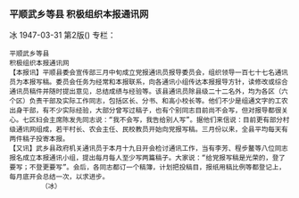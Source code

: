 ### 平顺武乡等县  积极组织本报通讯网
冰
1947-03-31
第2版()
专栏：

    平顺武乡等县
    积极组织本报通讯网
    【本报讯】平顺县委会宣传部三月中旬成立党报通讯员报导委员会，组织领导一百七十七名通讯员为本报写稿。委员会任务为经常和本报联系，向各通讯小组传达本报报导方针，读修改或综合通讯员稿件并随时提出意见，总结成绩与经验等。该县通讯员除县级二十二名外，均为各区（六个区）负责干部及实际工作同志，包括区长、分书、和高小校长等。他们不少是组通文字的工农出身干部，有不少实际经验，大部分曾写过稿子，也有个别同志目前尚不会写，但对报导都很关心。七区妇会主席陈发先同志说：“我不会写，我告给别人写”。据他们来信说：目前更有部分村级通讯网组成，若干村长、农会主任、民校教员开始向党报写稿。三月份以来，全县平均每天有两件稿子投寄本报。
    【又讯】武乡县政府机关通讯员于本月十九日开会检讨通讯工作，当有李芳、程步鳌等八位同志报名成立本报通讯小组，提出每月每人至少写两篇稿子。大家说：“给党报写稿是光荣的，登了要写；不登更要写”。会后，各同志都订一个稿簿，计划把投稿目，报纸用稿比例等都登记上，每月底开会总结一次，以求进步。  
            （冰）
